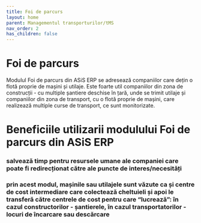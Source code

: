 ```yaml
---
title: Foi de parcurs
layout: home
parent: Managementul transporturilor/tMS
nav_order: 2
has_children: false
---
```

# Foi de parcurs
Modulul Foi de parcurs din ASiS ERP se adresează companiilor care dețin o flotă proprie de mașini și utilaje. Este foarte util companiilor din zona de construcții - cu multiple șantiere deschise în țară, unde se trimit utilaje și companiilor din zona de transport, cu o flotă proprie de mașini, care realizează multiple curse de transport, ce sunt monitorizate.

# Beneficiile utilizarii modulului Foi de parcurs din ASiS ERP

### salvează timp pentru resursele umane ale companiei care poate fi redirecționat către ale puncte de interes/necesități
### prin acest modul, mașinile sau utilajele sunt văzute ca și centre de cost intermediare care colectează cheltuieli și apoi le transferă către centrele de cost pentru care “lucrează”: în cazul constructorilor - șantierele, în cazul transportatorilor - locuri de încarcare sau descărcare

